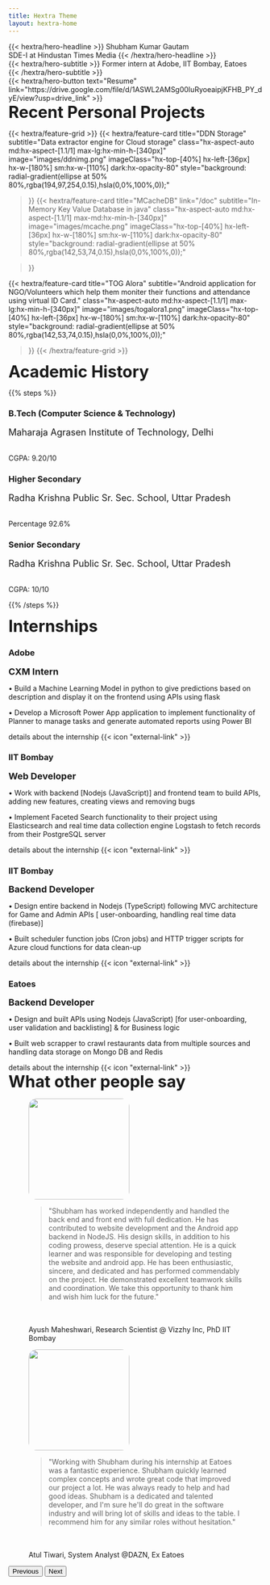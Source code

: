 ```yaml
---
title: Hextra Theme
layout: hextra-home
---
```


<div class="hx-mt-6 hx-mb-6">
{{< hextra/hero-headline >}}
  Shubham Kumar Gautam&nbsp;<br class="sm:hx-block hx-hidden" />SDE-I at Hindustan Times Media
{{< /hextra/hero-headline >}}
</div>

<div class="hx-mb-6">
{{< hextra/hero-subtitle >}}
  Former intern at Adobe, IIT Bombay, Eatoes&nbsp;<br class="sm:hx-block hx-hidden" />
{{< /hextra/hero-subtitle >}}
</div>

<div class="hx-mb-12">
{{< hextra/hero-button text="Resume" link="https://drive.google.com/file/d/1ASWL2AMSg00IuRyoeaipjKFHB_PY_dyE/view?usp=drive_link" >}}
</div>


<div class="hx-mb-6">
<font size="6"><b>Recent Personal Projects</b></font>
</div>


{{< hextra/feature-grid >}}
{{< hextra/feature-card
    title="DDN Storage"
    subtitle="Data extractor engine for Cloud storage"
    class="hx-aspect-auto md:hx-aspect-[1.1/1] max-lg:hx-min-h-[340px]"
    image="images/ddnimg.png"
    imageClass="hx-top-[40%] hx-left-[36px] hx-w-[180%] sm:hx-w-[110%] dark:hx-opacity-80"
    style="background: radial-gradient(ellipse at 50% 80%,rgba(194,97,254,0.15),hsla(0,0%,100%,0));"
  >}}
  {{< hextra/feature-card
    title="MCacheDB"
    link="/doc"
    subtitle="In-Memory Key Value Database in java"
    class="hx-aspect-auto md:hx-aspect-[1.1/1] max-md:hx-min-h-[340px]"
    image="images/mcache.png"
    imageClass="hx-top-[40%] hx-left-[36px] hx-w-[180%] sm:hx-w-[110%] dark:hx-opacity-80"
    style="background: radial-gradient(ellipse at 50% 80%,rgba(142,53,74,0.15),hsla(0,0%,100%,0));"
    
  >}}
  
  {{< hextra/feature-card
    title="TOG Alora"
    subtitle="Android application for NGO/Volunteers which help them moniter their functions and attendance using virtual ID Card."
    class="hx-aspect-auto md:hx-aspect-[1.1/1] max-lg:hx-min-h-[340px]"
    image="images/togalora1.png"
    imageClass="hx-top-[40%] hx-left-[36px] hx-w-[180%] sm:hx-w-[110%] dark:hx-opacity-80"
    style="background: radial-gradient(ellipse at 50% 80%,rgba(142,53,74,0.15),hsla(0,0%,100%,0));"
  >}}
{{< /hextra/feature-grid >}}

<div class="hx-mb-10"></div>

<div class="hx-mb-6">
<font size="6"><b>Academic History</b></font>
</div>



{{% steps %}}

<div class="hx-relative hx-w-full hx-p-6">
    <h3 class="hx-text-2xl hx-font-medium hx-leading-6 hx-mb-2 hx-flex hx-items-center">
      <span>B.Tech (Computer Science & Technology)</span>
    </h3>
    <div class="">
    <font size="4">Maharaja Agrasen Institute of Technology, Delhi</font>
    </div>
    <h6 class="hx-text-2xl hx-font-medium hx-leading-6 hx-mb-2 hx-flex hx-items-center">
      <span></span>
    </h6>
    <p class="hx-text-gray-500 dark:hx-text-gray-400 hx-text-sm hx-leading-6">CGPA: 9.20/10</p>
</div>

<div class="hx-relative hx-w-full hx-p-6">
    <h3 class="hx-text-2xl hx-font-medium hx-leading-6 hx-mb-2 hx-flex hx-items-center">
      <span>Higher Secondary</span>
    </h3>
    <div class="">
    <font size="4">Radha Krishna Public Sr. Sec. School, Uttar Pradesh</font>
    </div>
    <h6 class="hx-text-2xl hx-font-medium hx-leading-6 hx-mb-2 hx-flex hx-items-center">
      <span></span>
    </h6>
    <p class="hx-text-gray-500 dark:hx-text-gray-400 hx-text-sm hx-leading-6">Percentage 92.6%</p>
</div>

<div class="hx-relative hx-w-full hx-p-6">
    <h3 class="hx-text-2xl hx-font-medium hx-leading-6 hx-mb-2 hx-flex hx-items-center">
      <span>Senior Secondary</span>
    </h3>
    <div class="">
    <font size="4">Radha Krishna Public Sr. Sec. School, Uttar Pradesh</font>
    </div>
    <h6 class="hx-text-2xl hx-font-medium hx-leading-6 hx-mb-2 hx-flex hx-items-center">
      <span></span>
    </h6>
    <p class="hx-text-gray-500 dark:hx-text-gray-400 hx-text-sm hx-leading-6">CGPA: 10/10</p>
</div>

{{% /steps %}}

<div class="hx-mb-6">
<font size="6"><b>Internships</b></font>
</div>





<div class="hextra-feature-grid hx-grid sm:max-lg:hx-grid-cols-2 max-sm:hx-grid-cols-1 hx-gap-4 hx-w-full not-prose" style="--hextra-feature-grid-cols: 3; ">
  
  <a class="text-decoration-none hx-aspect-auto md:hx-aspect-[1.1/1] max-md:hx-min-h-[340px] hextra-feature-card not-prose hx-block hx-relative hx-overflow-hidden hx-rounded-3xl hx-border hx-border-gray-200 hover:hx-border-gray-300 dark:hx-border-neutral-800 dark:hover:hx-border-neutral-700 before:hx-pointer-events-none before:hx-absolute before:hx-inset-0 before:hx-bg-glass-gradient">
    <div class="hx-relative hx-w-full hx-p-6">
      <h3 class="hx-text-2xl hx-font-medium hx-leading-6 hx-mb-2 hx-flex hx-items-center">
        <span>Adobe</span>
      </h3>
      <div class="hx-mb-6">
<font size="4"><b>CXM Intern</b></font>
</div>
      <p class="hx-text-gray-500 dark:hx-text-gray-400  hx-leading-6">• Build a Machine Learning Model in python to give predictions based on description and display it on the frontend using APIs using flask</p>
      <p class="hx-text-gray-500 dark:hx-text-gray-400  hx-leading-6">• Develop a Microsoft Power App application to implement functionality of Planner to manage tasks and generate automated reports using Power BI</p>
      <div class="hx-mb-6"></div>
      details about the internship {{< icon "external-link" >}}
    </div></a>

  <a class=" text-decoration-none hx-aspect-auto md:hx-aspect-[1.1/1] max-md:hx-min-h-[340px] hextra-feature-card not-prose hx-block hx-relative hx-overflow-hidden hx-rounded-3xl hx-border hx-border-gray-200 hover:hx-border-gray-300 dark:hx-border-neutral-800 dark:hover:hx-border-neutral-700 before:hx-pointer-events-none before:hx-absolute before:hx-inset-0 before:hx-bg-glass-gradient">
    <div class="hx-relative hx-w-full hx-p-6">
      <h3 class="hx-text-2xl hx-font-medium hx-leading-6 hx-mb-2 hx-flex hx-items-center">
        <span>IIT Bombay</span>
      </h3>
      <div class="hx-mb-6">
<font size="4"><b>Web Developer</b></font>
</div>
      <p class="hx-text-gray-500 dark:hx-text-gray-400  hx-leading-6">• Work with backend [Nodejs (JavaScript)] and frontend team to build APIs, adding new features, creating views and removing bugs</p>
      <p class="hx-text-gray-500 dark:hx-text-gray-400  hx-leading-6">• Implement Faceted Search functionality to their project using Elasticsearch and real time data collection engine Logstash to fetch records from their PostgreSQL server</p>
      <div class="hx-mb-6"></div>
      details about the internship {{< icon "external-link" >}}
    </div></a>

  <a class="text-decoration-none hx-aspect-auto md:hx-aspect-[1.1/1] max-md:hx-min-h-[340px] hextra-feature-card not-prose hx-block hx-relative hx-overflow-hidden hx-rounded-3xl hx-border hx-border-gray-200 hover:hx-border-gray-300 dark:hx-border-neutral-800 dark:hover:hx-border-neutral-700 before:hx-pointer-events-none before:hx-absolute before:hx-inset-0 before:hx-bg-glass-gradient">
    <div class="hx-relative hx-w-full hx-p-6">
      <h3 class="hx-text-2xl hx-font-medium hx-leading-6 hx-mb-2 hx-flex hx-items-center">
        <span>IIT Bombay</span>
      </h3>
      <div class="hx-mb-6">
<font size="4"><b>Backend Developer</b></font>
</div>
      <p class="hx-text-gray-500 dark:hx-text-gray-400  hx-leading-6">• Design entire backend in Nodejs (TypeScript) following MVC architecture for Game and Admin APIs [ user-onboarding, handling real time data (firebase)]</p>
      <p class="hx-text-gray-500 dark:hx-text-gray-400  hx-leading-6">• Built scheduler function jobs (Cron jobs) and HTTP trigger scripts for Azure cloud functions for data clean-up</p>
      <div class="hx-mb-6"></div>
      details about the internship {{< icon "external-link" >}}
    </div></a>


  <a class="text-decoration-none hx-aspect-auto md:hx-aspect-[1.1/1] max-md:hx-min-h-[340px] hextra-feature-card not-prose hx-block hx-relative hx-overflow-hidden hx-rounded-3xl hx-border hx-border-gray-200 hover:hx-border-gray-300 dark:hx-border-neutral-800 dark:hover:hx-border-neutral-700 before:hx-pointer-events-none before:hx-absolute before:hx-inset-0 before:hx-bg-glass-gradient">
    <div class="hx-relative hx-w-full hx-p-6">
      <h3 class="hx-text-2xl hx-font-medium hx-leading-6 hx-mb-2 hx-flex hx-items-center">
        <span>Eatoes</span>
      </h3>
      <div class="hx-mb-6">
<font size="4"><b>Backend Developer</b></font>
</div>
      <p class="hx-text-gray-500 dark:hx-text-gray-400  hx-leading-6">• Design and built APIs using Nodejs (JavaScript) [for user-onboarding, user validation and backlisting] & for Business logic</p>
      <p class="hx-text-gray-500 dark:hx-text-gray-400  hx-leading-6">• Built web scrapper to crawl restaurants data from multiple sources and handling data storage on Mongo DB and Redis</p>
      <div class="hx-mb-6"></div>
      details about the internship {{< icon "external-link" >}}
    </div></a>
</div>

<div class="hx-mb-10"></div>

<div class="hx-mb-6">
<font size="6"><b>What other people say</b></font>
</div>

<div id="carouselExampleAutoplaying" class="carousel slide w-100" data-bs-ride="carousel">
  <div class="carousel-inner">
    <div class="carousel-item active px-2">
      <figure class="text-center">
      <img class="rounded-2xl hx-mb-2" style="border-radius: 1rem; margin-right:auto; margin-left:auto;" src="images/iitb.jpg" height="200" width="200" alt="">
        <blockquote class="blockquote hx-mb-6" style="margin-bottom: 3rem ; !important">
          <p>"Shubham has worked independently and handled the back end and front end
      with full dedication. He has contributed to website development and the Android app
      backend in NodeJS. His design skills, in addition to his coding prowess, deserve special
      attention. He is a quick learner and was responsible for developing and testing the
      website and android app.
      He has been enthusiastic, sincere, and dedicated and has performed
      commendably on the project. He demonstrated excellent teamwork skills and
      coordination. We take this opportunity to thank him and wish him luck for the future."</p>
        </blockquote>
        <figcaption class="blockquote-footer">
          Ayush Maheshwari, Research Scientist @ Vizzhy Inc, PhD IIT Bombay 
        </figcaption>
      </figure>
    </div>
    <div class="carousel-item  px-2" > 
      <figure class="text-center">
        <img class="rounded-2xl hx-mb-2" style="border-radius: 1rem; margin-right:auto; margin-left:auto;" src="images/t1.jpeg" height="200" width="200" alt="">
        <blockquote class="blockquote hx-mb-6" style="margin-bottom: 3rem ; !important">
          <p>"Working with Shubham during his internship at Eatoes was a fantastic experience. Shubham quickly learned complex concepts and wrote great code that improved our project a lot. He was always ready to help and had good ideas. Shubham is a dedicated and talented developer, and I'm sure he'll do great in the software industry and will bring lot of skills and ideas to the table. I recommend him for any similar roles without hesitation."</p>
        </blockquote>
        <figcaption class="blockquote-footer hx-mt-6">
          Atul Tiwari, System Analyst @DAZN, Ex Eatoes 
        </figcaption>
      </figure>
    </div>
  </div>
  <button class="carousel-control-prev" type="button" data-bs-target="#carouselExampleAutoplaying" data-bs-slide="prev">
    <span class="carousel-control-prev-icon" aria-hidden="true"></span>
    <span class="visually-hidden">Previous</span>
  </button>
  <button class="carousel-control-next" type="button" data-bs-target="#carouselExampleAutoplaying" data-bs-slide="next">
    <span class="carousel-control-next-icon" aria-hidden="true"></span>
    <span class="visually-hidden">Next</span>
  </button>
</div>


